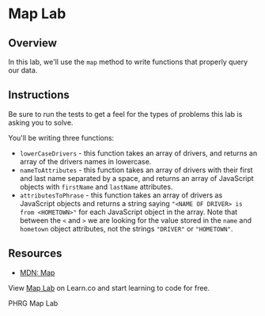 # Map Lab

## Overview
In this lab, we'll use the `map` method to write functions that properly query our data.

## Instructions
Be sure to run the tests to get a feel for the types of problems this lab is
asking you to solve.

You'll be writing three functions:
 * `lowerCaseDrivers` - this function takes an array of drivers, and returns an array of the drivers names in lowercase.
 * `nameToAttributes` - this function takes an array of drivers with their first and last name separated by a space, and returns an array of JavaScript objects with `firstName` and `lastName` attributes.
 * `attributesToPhrase` - this function takes an array of drivers as JavaScript objects and returns a string saying `"<NAME OF DRIVER> is from <HOMETOWN>"` for each JavaScript object in the array. Note that between the `<` and `>` we are looking for the value stored in the `name` and `hometown` object attributes, not the strings `"DRIVER"` or `"HOMETOWN"`.

## Resources
- [MDN: Map](https://developer.mozilla.org/en-US/docs/Web/JavaScript/Reference/Global_Objects/Array/map)

<p class='util--hide'>View <a href='https://learn.co/lessons/js-looping-and-iteration-map-lab'>Map Lab</a> on Learn.co and start learning to code for free.</p>
<p data-visibility='hidden'>PHRG Map Lab</p>